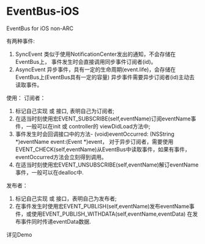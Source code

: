 EventBus-iOS
============

EventBus for iOS  non-ARC

有两种事件:
1. SyncEvent  类似于使用NotificationCenter发出的通知，不会存储在EventBus上，
              事件发生时会直接调用同步事件订阅者(id<EventSyncSubscriber>)。
2. AsyncEvent 异步事件，具有一定的生命周期(event.life)，会存储在EventBus上(EventBus具有一定的容量)
              异步事件需要异步订阅者(id<EventAsyncSubscriber>)主动去读取事件。

使用：
订阅者：
  1. 标记自己实现<EventAsyncSubscriber> 或 <EventSyncSubscriber>接口, 表明自己为订阅者;
  2. 在适当时刻使用宏EVENT_SUBSCRIBE(self,eventName)订阅eventName事件，一般可以在init 或 controller的 viewDidLoad方法中;
  3. 事件发生时会回调<EventSubscriber>接口中的方法- (void)eventOccurred: (NSString *)eventName event:(Event *)event，
     对于异步订阅者，需要使用EVENT_CHECK(self,eventName)从EventBus中读取事件，如果有事件，eventOccurred方法会立刻得到调用。
  4. 在适当时刻使用宏EVENT_UNSUBSCRIBE(self,eventName)解订eventName事件，一般可以在dealloc中.
     
发布者：
  1. 标记自己实现<EventAsyncPublisher> 或 <EventSyncPublisher>接口，表明自己为发布者;
  2. 在事件发生时使用宏EVENT_PUBLISH(self,eventName)发布eventName事件，或使用EVENT_PUBLISH_WITHDATA(self,eventName,eventData)
     在发布事件同时传递eventData数据.


详见Demo
